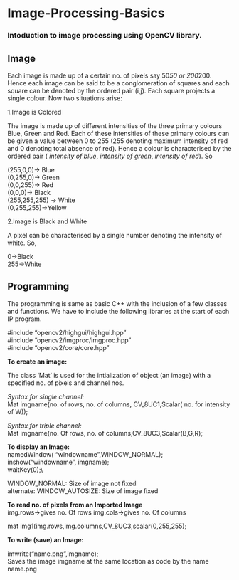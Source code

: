 # Image-Processing-Basics
### Intoduction to image processing using OpenCV library.

## Image
Each image is made up of a certain no. of pixels say 50*50 or 200*200. Hence each image can be said to be a conglomeration of squares and each square can be denoted by the ordered pair (i,j). Each square projects a single colour. Now two situations arise:

1.Image is Colored

The image is made up of different intensities of the three primary colours Blue, Green and Red. Each of these intensities of these primary colours can be given a value between 0 to 255 (255 denoting maximum intensity of red and 0 denoting total absence of red). Hence a colour is characterised by the ordered pair ( *intensity of blue*, *intensity of green*, *intensity of red*). So

(255,0,0)-> Blue\
(0,255,0)-> Green\
(0,0,255)-> Red\
(0,0,0)-> Black\
(255,255,255) -> White\
(0,255,255)->Yellow

2.Image is Black and White

A pixel can be characterised by a single number denoting the intensity of white. So,

0->Black\
255->White

## Programming

The programming is same as basic C++ with the inclusion of a few classes and functions.
We have to include the following libraries at the start of each IP program.

#include “opencv2/highgui/highgui.hpp”\
#include “opencv2/imgproc/imgproc.hpp”\
#include “opencv2/core/core.hpp”

**To create an image:**

The class ‘Mat’ is used for the intialization of object (an image) with a specified no. of pixels and channel nos.

*Syntax for single channel:* \
Mat imgname(no. of rows, no. of columns, CV_8UC1,Scalar( no. for intensity of W));

*Syntax for triple channel:* \
Mat imgname(no. Of rows, no. of columns,CV_8UC3,Scalar(B,G,R);

**To display an Image:**\
namedWindow( “windowname”,WINDOW_NORMAL);\
inshow(“windowname”, imgname);\
waitKey(0);\

WINDOW_NORMAL: Size of image not fixed\
alternate: WINDOW_AUTOSIZE: Size of image fixed

**To read no. of pixels from an Imported Image**\
img.rows->gives no. Of rows
img.cols->gives no. Of columns

mat img1(img.rows,img.columns,CV_8UC3,scalar(0,255,255);

**To write (save) an Image:**

imwrite(“name.png”,imgname);\
Saves the image imgname at the same location as code by the name name.png




